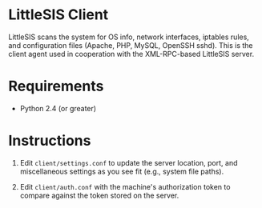 LittleSIS Client
================
LittleSIS scans the system for OS info, network interfaces, iptables rules,
and configuration files (Apache, PHP, MySQL, OpenSSH sshd). This is the client
agent used in cooperation with the XML-RPC-based LittleSIS server.

# Requirements

* Python 2.4 (or greater)

# Instructions

1. Edit `client/settings.conf` to update the server location, port, and
   miscellaneous settings as you see fit (e.g., system file paths).

2. Edit `client/auth.conf` with the machine's authorization token to compare
   against the token stored on the server.

